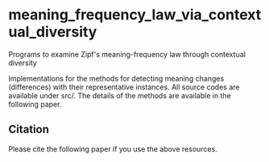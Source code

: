 # meaning_frequency_law_via_contextual_diversity
Programs to examine Zipf's meaning-frequency law through contextual diversity

Implementations for the methods for detecting meaning changes (differences) with their representative instances. All source codes are available under src/. The details of the methods are available in the following paper.

## Citation
Please cite the following paper if you use the above resources.  
<!-- 
```
@inproceedings{nagata-et-al,   
 title = "Variance Matters: Detecting Semantic Differences without Corpus/Word Alignment",  
 author = "Ryo Nagata and Hiroya Takamura and Naoki Otani and Yoshifumi Kawasaki",  
 booktitle = "Proceedings of the Conference on Empirical Methods in Natural Language Processing",  
 year = "2023"
}  
```
## Errata
In Subsection 3.1 in the paper above, max(Kt, Ks)/min(Kt, Ks) is described as a meaning change score. This is incorrect. Correctly, the reciprocal, min(Kt, Ks)/max(Kt, Ks) is used in the following experiment (the smaller the value, the larger the difference). Also, In 3.2, the mean of 1 - cos and 1 - min(Kt, Ks)/max(Kt, Ks) is used as a score for the Mean direction & coverage method. These are for the SemEval2020 semantic change detection experiment, and do not affect the implementations on this page.

## Contact
Ryo Nagata (nagata-acl2025 [at] ml.hyogo-u.ac.jp).
<!-- 
